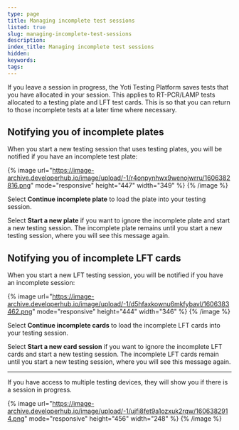 ```yaml
---
type: page
title: Managing incomplete test sessions
listed: true
slug: managing-incomplete-test-sessions
description: 
index_title: Managing incomplete test sessions
hidden: 
keywords: 
tags: 
---
```


If you leave a session in progress, the Yoti Testing Platform saves tests that you have allocated in your session. This applies to RT-PCR/LAMP tests allocated to a testing plate and LFT test cards. This is so that you can return to those incomplete tests at a later time where necessary.

## Notifying you of incomplete plates

When you start a new testing session that uses testing plates, you will be notified if you have an incomplete test plate:

{% image url="https://image-archive.developerhub.io/image/upload/-1/r4onpynhwx9wenojwrru/1606382816.png" mode="responsive" height="447" width="349" %}
{% /image %}

Select **Continue incomplete plate** to load the plate into your testing session.

Select **Start a new plate** if you want to ignore the incomplete plate and start a new testing session. The incomplete plate remains until you start a new testing session, where you will see this message again.

## Notifying you of incomplete LFT cards

When you start a new LFT testing session, you will be notified if you have an incomplete session:

{% image url="https://image-archive.developerhub.io/image/upload/-1/d5hfaxkownu6mkfybavl/1606383462.png" mode="responsive" height="444" width="346" %}
{% /image %}

Select **Continue incomplete cards** to load the incomplete LFT cards into your testing session.

Select **Start a new card session** if you want to ignore the incomplete LFT cards and start a new testing session. The incomplete LFT cards remain until you start a new testing session, where you will see this message again.

---

If you have access to multiple testing devices, they will show you if there is a session in progress.

{% image url="https://image-archive.developerhub.io/image/upload/-1/ujfi8fet9a1ozxuk2rqw/1606382914.png" mode="responsive" height="456" width="248" %}
{% /image %}